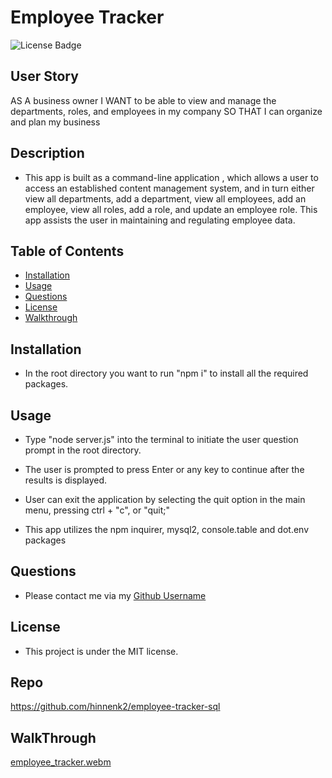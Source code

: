 # Employee Tracker
![License Badge](https://img.shields.io/badge/license-MIT-brightgreen)

## User Story
AS A business owner
I WANT to be able to view and manage the departments, roles, and employees in my company
SO THAT I can organize and plan my business

## Description
* This app is built as a command-line application , which allows a user to access an established content management system, and in turn either view all departments, add a department, view all employees, add an employee, view all roles, add a role, and update an employee role. This app assists the user in maintaining and regulating employee data.

## Table of Contents
- [Installation](#installation)
- [Usage](#usage)
- [Questions](#questions)
- [License](#license)
- [Walkthrough](#walkthrough)

## Installation
* In the root directory you want to run "npm i" to install all the required packages.

## Usage
* Type "node server.js" into the terminal to initiate the user question prompt in the root directory.

* The user is prompted to press Enter or any key to continue after the results is displayed.

* User can exit the application by selecting the quit option in the main menu, pressing ctrl + "c", or "quit;"

* This app utilizes the npm inquirer, mysql2, console.table and dot.env packages

## Questions
* Please contact me via my [Github Username](https://github.com/hinnenk2)

## License
* This project is under the MIT license.

## Repo
https://github.com/hinnenk2/employee-tracker-sql

## WalkThrough
[employee_tracker.webm](https://github.com/hinnenk2/employee-tracker-sql/assets/124109780/f5709644-8433-4e74-ac0b-752b4b38e9a5)

